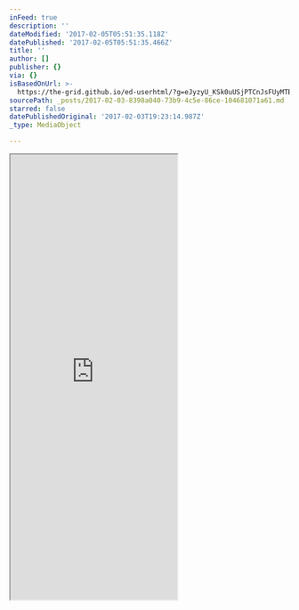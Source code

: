 ```yaml
---
inFeed: true
description: ''
dateModified: '2017-02-05T05:51:35.118Z'
datePublished: '2017-02-05T05:51:35.466Z'
title: ''
author: []
publisher: {}
via: {}
isBasedOnUrl: >-
  https://the-grid.github.io/ed-userhtml/?g=eJyzyU_KSk0uUSjPTCnJsFUyMTBQUshIzUzPKLFVMgWyUxJLEm2VkvLzs3MTi7L1isvTlOxs9CGa7ABjiBP1
sourcePath: _posts/2017-02-03-8398a040-73b9-4c5e-86ce-104681071a61.md
starred: false
datePublishedOriginal: '2017-02-03T19:23:14.987Z'
_type: MediaObject

---
```

<iframe src="https://the-grid.github.io/ed-userhtml/?g=eJytkE1ywyAMhfc-BcNMt4FOJ4vin10Pgo0c6GCLAcVObp_YuGncbrooG_QE0pO-qkVzZamL6H3NR-RNwe6nMm5iia4eaj47Q1a9SRkuJbPgTpbUMav1L04Qe4-zss4YGLdswOTI4agieE1ugq3z2h3bT-hob8BepXx5GKyK80eJ0aRrbolCUkJEPZ8cHTocxIy-h87I9zUaQKdzBDHoRBDFx0UPwcPB0uCf_UUe4Cnza9_dNFns99JtQn8mKBlhULJkHnpabt5U4t5uA5nDSiycm6KoMu_s9IMcX97_juZfkHyj-JrxBuImpU0" height="800" style=""></iframe>